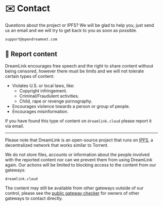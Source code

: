 # ✉️ Contact

Questions about the project or IPFS? We will be glad to help you, just send us an email and we will try to get back to you as soon as possible.

```
support@opendreamnet.com
```

## 🚨 Report content

DreamLink encourages free speech and the right to share content without being censored, however there must be limits and we will not tolerate certain types of content:

- Violates U.S. or local laws, like:
  - Copyright infringement.
  - Criminal/Fraudulent activities.
  - Child, rape or revenge pornography.
- Encourages violence towards a person or group of people.
- Encourages misinformation.

If you have found this type of content on `dreamlink.cloud` please report it via email.

---

Please note that DreamLink is an open-source project that runs on [IPFS](https://ipfs.io/), a decentralized network that works similar to Torrent. 

We do not store files, accounts or information about the people involved with the reported content nor can we prevent them from using DreamLink again. Our actions will be limited to blocking access to the content from our gateways: 

`dreamlink.cloud`

The content may still be available from other gateways outside of our control, please see the [public gateway checker](https://ipfs.github.io/public-gateway-checker/) for owners of other gateways to contact directly.


